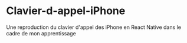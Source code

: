 # Clavier-d-appel-iPhone
Une reproduction du clavier d'appel des iPhone en React Native dans le cadre de mon apprentissage
